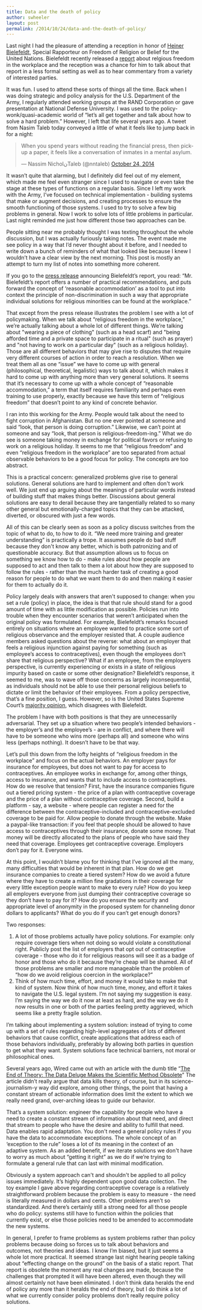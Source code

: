 ```yaml
---
title: Data and the death of policy
author: swheeler
layout: post
permalink: /2014/10/24/data-and-the-death-of-policy/
---
```


Last night I had the pleasure of attending a reception in honor of [Heiner Bielefeldt](http://www.ohchr.org/en/issues/freedomreligion/pages/freedomreligionindex.aspx), Special Rapporteur on Freedom of Religion or Belief for the United Nations. Bielefeldt recently released a [report](http://www.ohchr.org/Documents/Issues/Religion/A.69.261.pdf) about relgious freedom in the workplace and the reception was a chance for him to talk about that report in a less formal setting as well as to hear commentary from a variety of interested parties.

It was fun. I used to attend these sorts of things all the time. Back when I was doing strategic and policy analysis for the U.S. Department of the Army, I regularly attended working groups at the RAND Corporation or gave presentation at National Defense University. I was used to the policy-wonk/quasi-academic world of “let’s all get together and talk about how to solve a hard problem.” However, I left that life several years ago. A tweet from Nasim Taleb today conveyed a little of what it feels like to jump back in for a night:

<blockquote class="twitter-tweet" lang="en"><p>When you spend years without reading the financial press, then pick-up a paper, it feels like a conversation of inmates in a mental asylum.</p>&mdash; Nassim NicholنTaleb (@nntaleb) <a href="https://twitter.com/nntaleb/status/525614611215949825">October 24, 2014</a></blockquote>
<script async src="//platform.twitter.com/widgets.js" charset="utf-8"></script>

It wasn’t quite that alarming, but I definitely did feel out of my element, which made me feel even stranger since I used to navigate or even take the stage at these types of functions on a regular basis. Since I left my work with the Army, I’ve focused on technical implementation - building systems that make or augment decisions, and creating processes to ensure the smooth functioning of those systems. I used to try to solve a few big problems in general. Now I work to solve lots of little problems in particular. Last night reminded me just how different those two approaches can be.

People sitting near me probably thought I was texting throughout the whole discussion, but I was actually furiously taking notes. The event made me see policy in a way that I’d never thought about it before, and I needed to write down a bunch of reminders of what that looked like because I knew I wouldn’t have a clear view by the next morning. This post is mostly an attempt to turn my list of notes into something more coherent.

If you go to the [press release](http://www.ohchr.org/en/NewsEvents/Pages/DisplayNews.aspx?NewsID=15203&LangID=E) announcing Bielefeldt’s report, you read: “Mr. Bielefeldt’s report offers a number of practical recommendations, and puts forward the concept of ‘reasonable accommodation’ as a tool to put into context the principle of non-discrimination in such a way that appropriate individual solutions for religious minorities can be found at the workplace.”

That except from the press release illustrates the problem I see with a lot of policymaking. When we talk about “religious freedom in the workplace,” we’re actually talking about a whole lot of different things. We’re talking about "wearing a piece of clothing" (such as a head scarf) and "being afforded time and a private space to participate in a ritual" (such as prayer) and "not having to work on a particular day" (such as a religious holiday). Those are all different behaviors that may give rise to disputes that require very different courses of action in order to reach a resolution. When we treat them all as one “issue” we have to come up with general (philosophical, theoretical, legalistic) ways to talk about it, which makes it hard to come up with anything more than very general solutions. It seems that it’s necessary to come up with a whole concept of “reasonable accommodation,” a term that itself requires familiarity and perhaps even training to use properly, exactly because we have this term of “religious freedom” that doesn’t point to any kind of concrete behavior.

I ran into this working for the Army. People would talk about the need to fight corruption in Afghanistan. But no one ever pointed at someone and said “look, that person is doing corruption.” Likewise, we can’t point at someone and say “look, that person is religious-freedom-ing.” What we do see is someone taking money in exchange for political favors or refusing to work on a religious holiday. It seems to me that “religious freedom” and even “religious freedom in the workplace” are too separated from actual observable behaviors to be a good focus for policy. The concepts are too abstract.

This is a practical concern: generalized problems give rise to general solutions. General solutions are hard to implement and often don't work well. We just end up arguing about the meanings of particular words instead of building stuff that makes things better. Discussions about general solutions are easy to derail because they are tangentially related to so many other general but emotionally-charged topics that they can be attacked, diverted, or obscured with just a few words.

All of this can be clearly seen as soon as a policy discuss switches from the topic of what to do, to how to do it. “We need more training and greater understanding” is practically a trope. It assumes people do bad stuff because they don't know any better, which is both patronizing and of questionable accuracy. But that assumption allows us to focus on something we know how to do - make rules about how people are supposed to act and then talk to them a lot about how they are supposed to follow the rules - rather than the much harder task of creating a good reason for people to do what we want them to do and then making it easier for them to actually do it.

Policy largely deals with answers that aren't supposed to change: when you set a rule (policy) in place, the idea is that that rule should stand for a good amount of time with as little modification as possible. Policies run into trouble when they encounter scenarios that weren’t anticipated when the original policy was formulated. For example, Bielefeldt’s remarks focused entirely on situations where an employee wanted to practice some sort of religious observance and the employer resisted that. A couple audience members asked questions about the reverse: what about an employer that feels a religious injunction against paying for something (such as employee’s access to contraceptives), even though the employees don’t share that religious perspective? What if an employee, from the employers perspective, is currently experiencing or exists in a state of religious impurity based on caste or some other designation? Bielefeldt’s response, it seemed to me, was to wave off those concerns as largely inconsequential, as individuals should not be able to use their personal religious beliefs to dictate or limit the behavior of their employees. From a policy perspective, that’s a fine position, I guess. However, so is the United States Supreme Court’s [majority opinion](http://www.scotusblog.com/case-files/cases/sebelius-v-hobby-lobby-stores-inc/), which disagrees with Bielefeldt.

The problem I have with both positions is that they are unnecessarily adversarial. They set up a situation where two people’s intended behaviors - the employer’s and the employee’s - are in conflict, and where there will have to be someone who wins more (perhaps all) and someone who wins less (perhaps nothing). It doesn’t have to be that way.

Let’s pull this down from the lofty heights of “religious freedom in the workplace” and focus on the actual behaviors. An employer pays for insurance for employees, but does not want to pay for access to contraceptives. An employee works in exchange for, among other things, access to insurance, and wants that to include access to contraceptives. How do we resolve that tension? First, have the insurance companies figure out a tiered pricing system - the price of a plan with contraceptive coverage and the price of a plan without contraceptive coverage. Second, build a platform - say, a website - where people can register a need for the difference between the contraceptive-included and contraceptive-excluded coverage to be paid for. Allow people to donate through the website. Make a paypal-like transaction: if you feel that people should be allowed to have access to contraceptives through their insurance, donate some money. That money will be directly allocated to the plans of people who have said they need that coverage. Employees get contraceptive coverage. Employers don’t pay for it. Everyone wins.

At this point, I wouldn’t blame you for thinking that I’ve ignored all the many, many difficulties that would be inherent in that plan. How do we get insurance companies to create a tiered system? How do we avoid a future where they have to create a million fine gradations in their coverage for every little exception people want to make to every rule? How do you keep all employers everyone from just dumping their contraceptive coverage so they don’t have to pay for it? How do you ensure the security and appropriate level of anonymity in the proposed system for channeling donor dollars to applicants? What do you do if you can’t get enough donors?

Two responses:

1. A lot of those problems actually have policy solutions. For example: only require coverage tiers when not doing so would violate a constitutional right. Publicly post the list of employers that opt out of contraceptive coverage - those who do it for religious reasons will see it as a badge of honor and those who do it because they’re cheap will be shamed. All of those problems are smaller and more manageable than the problem of “how do we avoid religious coercion in the workplace?”
2. Think of how much time, effort, and money it would take to make that kind of system. Now think of how much time, money, and effort it takes to navigate the U.S. legal system. I’m not saying my suggestion is easy. I’m saying the way we do it now at least as hard, and the way we do it now results in one or both of the parties feeling pretty aggrieved, which seems like a pretty fragile solution.

I’m talking about implementing a system solution: instead of trying to come up with a set of rules regarding high-level aggregates of lots of different behaviors that cause conflict, create applications that address each of those behaviors individually, preferably by allowing both parties in question to get what they want. System solutions face technical barriers, not moral or philosophical ones.

Several years ago, Wired came out with an article with the dumb title “[The End of Theory: The Data Deluge Makes the Scientific Method Obsolete](http://archive.wired.com/science/discoveries/magazine/16-07/pb_theory)” The article didn’t really argue that data kills theory, of course, but in its science-journalism-y way did explore, among other things, the point that having a constant stream of actionable information does limit the extent to which we really need grand, over-arching ideas to guide our behavior.

That’s a system solution: engineer the capability for people who have a need to create a constant stream of information about that need, and direct that stream to people who have the desire and ability to fulfill that need. Data enables rapid adaptation. You don't need a general policy rules if you have the data to accommodate exceptions. The whole concept of an ‘exception to the rule” loses a lot of its meaning in the context of an adaptive system. As an added benefit, if we iterate solutions we don't have to worry as much about “getting it right” as we do if we’re trying to formulate a general rule that can last with minimal modification.

Obviously a system approach can't and shouldn't be applied to all policy issues immediately. It’s highly dependent upon good data collection. The toy example I gave above regarding contraceptive coverage is a relatively straightforward problem because the problem is easy to measure - the need is literally measured in dollars and cents. Other problems aren’t so standardized. And there’s certainly still a strong need for all those people who do policy: systems still have to function within the policies that currently exist, or else those policies need to be amended to accommodate the new systems.

In general, I prefer to frame problems as system problems rather than policy problems because doing so forces us to talk about behaviors and outcomes, not theories and ideas. I know I’m biased, but it just seems a whole lot more practical. It seemed strange last night hearing people talking about “effecting change on the ground” on the basis of a static report. That report is obsolete the moment any real changes are made, because the challenges that prompted it will have been altered, even though they will almost certainly not have been eliminated. I don’t think data heralds the end of policy any more than it heralds the end of theory, but I do think a lot of what we currently consider policy problems don’t really require policy solutions.

